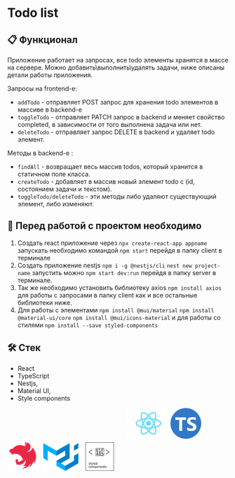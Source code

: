 # Todo list

## :clipboard: Функционал
Приложение работает на запросах, все todo элементы хранятся в массе на сервере. 
Можно добавить\выполнить\удалять задачи, ниже описаны детали работы приложения.

Запросы на frontend-е:
- `addTodo` - отправляет POST запрос для хранения todo элементов в массиве в backend-е
- `toggleTodo` - отправляет PATCH запрос в backend и меняет свойство completed, в зависимости от того выполнена задача или нет.
- `deleteTodo` - отправляет запрос DELETE в backend и удаляет todo элемент.

Методы в backend-е :
- `findAll` - возвращает весь массив todos, который хранится в статичном поле класса.
- `createTodo` - добавляет в массив новый элемент todo с (id, состоянием задачи и текстом).
- `toggleTodo/deleteTodo` - эти методы либо удаляют существующий элемент, либо изменяют.

## :memo: Перед работой с проектом необходимо
1. Создать react приложение через `npx create-react-app appname` запускать необходимо командой `npm start` перейдя в папку client в терминале
2. Создать приложение nestjs `npm i -g @nestjs/cli` `nest new project-name` запустить можно `npm start dev:run` перейдя в папку server в терминале.
3. Так же необходимо установить библиотеку axios `npm install axios` для работы с запросами в папку client как и все остальные библиотеки ниже.
4. Для работы c элементами `npm install @mui/material` `npm install @material-ui/core` `npm install @mui/icons-material` и для работы со стилями `npm install --save styled-components`

 
## :hammer_and_wrench: Стек 
 - React
 - TypeScript
 - Nestjs, 
 - Material UI,
 - Style components

&nbsp;&nbsp;&nbsp;&nbsp;&nbsp;&nbsp;&nbsp;&nbsp;&nbsp;&nbsp;&nbsp;&nbsp;&nbsp;&nbsp;&nbsp;&nbsp;&nbsp;&nbsp;&nbsp;&nbsp;&nbsp;&nbsp;&nbsp;&nbsp;&nbsp;&nbsp;&nbsp;&nbsp;&nbsp;&nbsp;&nbsp;&nbsp;&nbsp;&nbsp;&nbsp;&nbsp;&nbsp;&nbsp;&nbsp;&nbsp;&nbsp;&nbsp;&nbsp;&nbsp;&nbsp;&nbsp;&nbsp;&nbsp;&nbsp;&nbsp;&nbsp;&nbsp;&nbsp;&nbsp;&nbsp;&nbsp;&nbsp;&nbsp;&nbsp;&nbsp;&nbsp;&nbsp;&nbsp;&nbsp;&nbsp;&nbsp;&nbsp;&nbsp;
<img src="https://raw.githubusercontent.com/Heartright/stack_icon/6dab1175d1a19e38473a987cb1818b1a2141a265/react-logo.svg" width="100"><img src="https://raw.githubusercontent.com/Heartright/stack_icon/6dab1175d1a19e38473a987cb1818b1a2141a265/ts-logo.svg" width="70">
&nbsp;
<img src="https://raw.githubusercontent.com/Heartright/stack_icon/6dab1175d1a19e38473a987cb1818b1a2141a265/nestjs-logo.svg" width="70">
&nbsp;
<img src="https://raw.githubusercontent.com/Heartright/stack_icon/6dab1175d1a19e38473a987cb1818b1a2141a265/material-ui-logo.svg" width="80">
&nbsp;&nbsp;
<img src="https://raw.githubusercontent.com/Heartright/stack_icon/6dab1175d1a19e38473a987cb1818b1a2141a265/styled-components-logo.svg" width="65">











